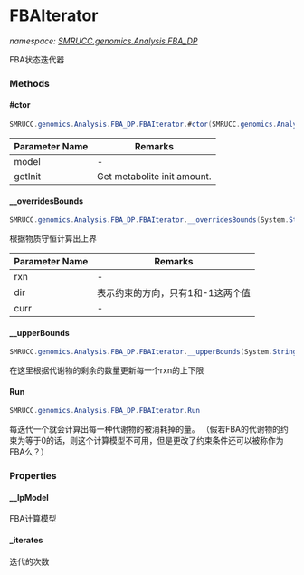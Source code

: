 ﻿# FBAIterator
_namespace: [SMRUCC.genomics.Analysis.FBA_DP](./index.md)_

FBA状态迭代器



### Methods

#### #ctor
```csharp
SMRUCC.genomics.Analysis.FBA_DP.FBAIterator.#ctor(SMRUCC.genomics.Analysis.FBA_DP.lpSolveRModel,System.Func{System.String,System.Double},System.Int32,System.String,System.String)
```


|Parameter Name|Remarks|
|--------------|-------|
|model|-|
|getInit|Get metabolite init amount.|


#### __overridesBounds
```csharp
SMRUCC.genomics.Analysis.FBA_DP.FBAIterator.__overridesBounds(System.String,System.Int32,System.Double)
```
根据物质守恒计算出上界

|Parameter Name|Remarks|
|--------------|-------|
|rxn|-|
|dir|表示约束的方向，只有1和-1这两个值|
|curr|-|


#### __upperBounds
```csharp
SMRUCC.genomics.Analysis.FBA_DP.FBAIterator.__upperBounds(System.String,System.Double)
```
在这里根据代谢物的剩余的数量更新每一个rxn的上下限

#### Run
```csharp
SMRUCC.genomics.Analysis.FBA_DP.FBAIterator.Run
```
每迭代一个就会计算出每一种代谢物的被消耗掉的量。
 （假若FBA的代谢物的约束为等于0的话，则这个计算模型不可用，但是更改了约束条件还可以被称作为FBA么？）


### Properties

#### __lpModel
FBA计算模型
#### _iterates
迭代的次数

